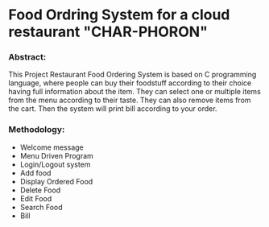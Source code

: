 # Food Ordring System for a cloud restaurant "CHAR-PHORON"
### Abstract:

This Project Restaurant Food Ordering System is based on C programming language, where people can buy their foodstuff according to their choice having full information about the item. They can select one or multiple items from the menu according to their taste. They can also remove items from the cart. Then the system will print bill according to your order. 

### Methodology:
* Welcome message
* Menu Driven Program
* Login/Logout system
*  Add food
*  Display Ordered Food
*  Delete Food 
*  Edit Food
*  Search Food
*   Bill

